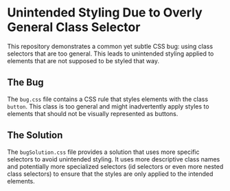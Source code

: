 # Unintended Styling Due to Overly General Class Selector

This repository demonstrates a common yet subtle CSS bug: using class selectors that are too general. This leads to unintended styling applied to elements that are not supposed to be styled that way.

## The Bug

The `bug.css` file contains a CSS rule that styles elements with the class `button`. This class is too general and might inadvertently apply styles to elements that should not be visually represented as buttons.

## The Solution

The `bugSolution.css` file provides a solution that uses more specific selectors to avoid unintended styling. It uses more descriptive class names and potentially more specialized selectors (id selectors or even more nested class selectors) to ensure that the styles are only applied to the intended elements.